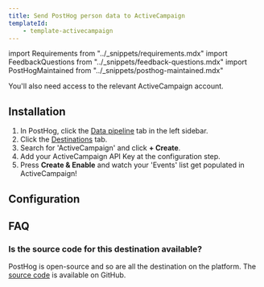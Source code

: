 ```yaml
---
title: Send PostHog person data to ActiveCampaign
templateId:
    - template-activecampaign
---
```


import Requirements from "../_snippets/requirements.mdx"
import FeedbackQuestions from "../_snippets/feedback-questions.mdx"
import PostHogMaintained from "../_snippets/posthog-maintained.mdx"

<Requirements />

You'll also need access to the relevant ActiveCampaign account.

## Installation

1. In PostHog, click the [Data pipeline](https://us.posthog.com/pipeline/overview) tab in the left sidebar.
2. Click the [Destinations](https://us.posthog.com/pipeline/destinations?search=activecampaign) tab.
3. Search for 'ActiveCampaign' and click **+ Create**.
4. Add your ActiveCampaign API Key at the configuration step.
5. Press **Create & Enable** and watch your 'Events' list get populated in ActiveCampaign!

<HideOnCDPIndex>

## Configuration

<TemplateParameters />

## FAQ

### Is the source code for this destination available?

PostHog is open-source and so are all the destination on the platform. The [source code](https://github.com/PostHog/posthog/blob/master/posthog/cdp/templates/activecampaign/template_activecampaign.py) is available on GitHub.

<PostHogMaintained />

<FeedbackQuestions />

</HideOnCDPIndex>